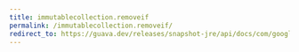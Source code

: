 ```yaml
---
title: immutablecollection.removeif
permalink: /immutablecollection.removeif/
redirect_to: https://guava.dev/releases/snapshot-jre/api/docs/com/google/common/collect/ImmutableCollection.html#removeIf-java.util.function.Predicate-
---
```

